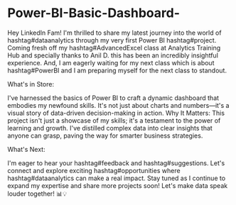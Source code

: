 # Power-BI-Basic-Dashboard-

Hey LinkedIn Fam! I'm thrilled to share my latest journey into the world of hashtag#dataanalytics through my very first Power BI hashtag#project. Coming fresh off my hashtag#AdvancedExcel class at Analytics Training Hub and specially thanks to Anil D. this has been an incredibly insightful experience. And, I am eagerly waiting for my next class which is about hashtag#PowerBI and I am preparing myself for the next class to standout.

What's in Store:

I've harnessed the basics of Power BI to craft a dynamic dashboard that embodies my newfound skills. It's not just about charts and numbers—it's a visual story of data-driven decision-making in action.
Why It Matters: This project isn't just a showcase of my skills; it's a testament to the power of learning and growth. I've distilled complex data into clear insights that anyone can grasp, paving the way for smarter business strategies.

What's Next: 

I'm eager to hear your hashtag#feedback and hashtag#suggestions. Let's connect and explore exciting hashtag#opportunities where hashtag#dataanalytics can make a real impact. Stay tuned as I continue to expand my expertise and share more projects soon!
Let's make data speak louder together! 📊💡
